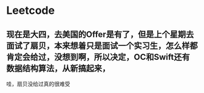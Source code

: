 # Leetcode 
## 现在是大四，去美国的Offer是有了，但是上个星期去面试了扇贝，本来想着只是面试一个实习生，怎么样都肯定会给过，没想到啊，所以决定，OC和Swift还有数据结构算法，从新搞起来，
哇，扇贝没给过真的很难受
